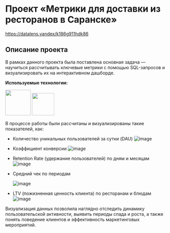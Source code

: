 # Проект «Метрики для доставки из ресторанов в Саранске»
https://datalens.yandex/k186g911hdk86

## Описание проекта

В рамках данного проекта была поставлена основная задача — научиться рассчитывать ключевые метрики с помощью SQL-запросов и визуализировать их на интерактивном дашборде.

**Используемые технологии:**

<img src="https://user-images.githubusercontent.com/81221395/146988241-e9b117b4-745a-4d71-bc41-752e6f04f2b2.png" width="80"> <img src="https://camo.githubusercontent.com/8ddd7494a3ede9c280431b4d3ab2df479446f829d23ae192d3efa63400c0d85f/68747470733a2f2f617661746172732e6d64732e79616e6465782e6e65742f693f69643d35363436613838626337356635333037323665663964313362313935336138655f6c2d31303431343538322d696d616765732d7468756d6273266e3d3133" width="70">

В процессе работы были рассчитаны и визуализированы такие показателей, как:

- Количество уникальных пользователей за сутки (DAU)
![image](https://github.com/user-attachments/assets/8c8dc82d-5f62-47b9-97ba-b4263657559e)
- Коэффициент конверсии
![image](https://github.com/user-attachments/assets/c8e38efb-5243-4ff1-9c75-94613e3f070b)
- Retention Rate (удержание пользователей) по дням и месяцам
![image](https://github.com/user-attachments/assets/27971316-23fb-404a-96f6-610b47db7ed7)
- Средний чек по периодам

  ![image](https://github.com/user-attachments/assets/a4f648f3-90e2-4a90-b336-48db4b9e46f6)
- LTV (пожизненная ценность клиента) по ресторанам и блюдам
![image](https://github.com/user-attachments/assets/cce7e5f6-a94b-4013-905b-9fa88ef129ad)


Визуализация данных позволила наглядно отследить динамику пользовательской активности, выявить периоды спада и роста, а также понять поведение клиентов и эффективность маркетинговых мероприятий.
